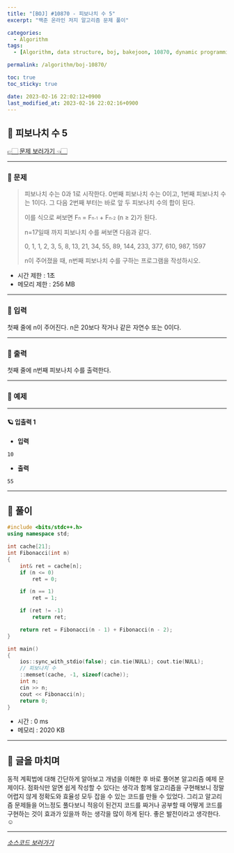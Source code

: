 ```yaml
---
title: "[BOJ] #10870 - 피보나치 수 5"
excerpt: "백준 온라인 저지 알고리즘 문제 풀이"

categories:
  - Algorithm
tags:
  - [Algorithm, data structure, boj, bakejoon, 10870, dynamic programming]

permalink: /algorithm/boj-10870/

toc: true
toc_sticky: true

date: 2023-02-16 22:02:12+0900
last_modified_at: 2023-02-16 22:02:16+0900
---
```

 
## 👻 피보나치 수 5
[👉🏻 문제 보러가기 👈🏻](https://acmicpc.net/problem/10870)

***

### 🌱 문제
> 피보나치 수는 0과 1로 시작한다. 0번째 피보나치 수는 0이고, 1번째 피보나치 수는 1이다. 그 다음 2번째 부터는 바로 앞 두 피보나치 수의 합이 된다.
>
> 이를 식으로 써보면 F<span style="font-size: 0.6rem;">n</span> = F<span style="font-size: 0.6rem;">n-1</span> + F<span style="font-size: 0.6rem;">n-2</span> (n ≥ 2)가 된다.
>
> n=17일때 까지 피보나치 수를 써보면 다음과 같다.
> 
> 0, 1, 1, 2, 3, 5, 8, 13, 21, 34, 55, 89, 144, 233, 377, 610, 987, 1597
>
> n이 주어졌을 때, n번째 피보나치 수를 구하는 프로그램을 작성하시오.
 
- 시간 제한 : 1초
- 메모리 제한 : 256 MB

***

### 🌱 입력
첫째 줄에 n이 주어진다. n은 20보다 작거나 같은 자연수 또는 0이다.

***

### 🌱 출력
첫째 줄에 n번째 피보나치 수를 출력한다.

***

### 🌱 예제

***

#### 🪐 입출력 1
- **입력**   
```
10
```

- **출력**   
```
55
```

***

## 👻 풀이

```c++
#include <bits/stdc++.h>
using namespace std;

int cache[21];
int Fibonacci(int n)
{
    int& ret = cache[n];
    if (n <= 0)
        ret = 0;

    if (n == 1)
        ret = 1;

    if (ret != -1)
        return ret;

    return ret = Fibonacci(n - 1) + Fibonacci(n - 2);
}

int main()
{
    ios::sync_with_stdio(false); cin.tie(NULL); cout.tie(NULL);
    // 피보나치 수
    ::memset(cache, -1, sizeof(cache));
    int n;
    cin >> n;
    cout << Fibonacci(n);
    return 0;
}
```

- 시간 : 0 ms
- 메모리 : 2020 KB

***

## 👻 글을 마치며
동적 계획법에 대해 간단하게 알아보고 개념을 이해한 후 바로 풀어본 알고리즘 예제 문제이다. 점화식만 알면 쉽게 작성할 수 있다는 생각과 함께 알고리즘을 구현해보니 정말 어렵지 않게 정확도와 효율성 모두 잡을 수 있는 코드를 만들 수 있었다. 그리고 알고리즘 문제들을 어느정도 풀다보니 적응이 된건지 코드를 짜거나 공부할 때 어떻게 코드를 구현하는 것이 효과가 있을까 하는 생각을 많이 하게 된다. 좋은 발전이라고 생각한다. ☺

***

_[소스코드 보러가기](https://github.com/choi-dan-di/algorithms/blob/main/BOJ/dynamic-programming-1/10870.cpp)_